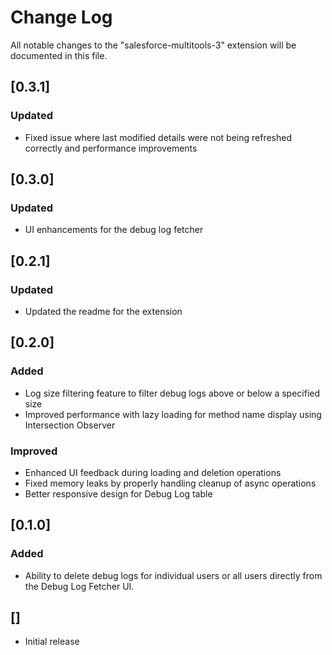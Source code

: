 # Change Log

All notable changes to the "salesforce-multitools-3" extension will be documented in this file.

## [0.3.1]

### Updated

- Fixed issue where last modified details were not being refreshed correctly and performance improvements

## [0.3.0]

### Updated

- UI enhancements for the debug log fetcher

## [0.2.1]

### Updated

- Updated the readme for the extension

## [0.2.0]

### Added

- Log size filtering feature to filter debug logs above or below a specified size
- Improved performance with lazy loading for method name display using Intersection Observer

### Improved

- Enhanced UI feedback during loading and deletion operations
- Fixed memory leaks by properly handling cleanup of async operations
- Better responsive design for Debug Log table

## [0.1.0]

### Added

- Ability to delete debug logs for individual users or all users directly from the Debug Log Fetcher UI.

## []

- Initial release
